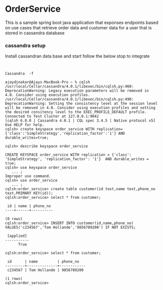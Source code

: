 # OrderService

This is a sample spring boot java application that exponses endpoints based on use cases that retrieve order data and customer data for a user  that is stored in cassandra database

### cassandra setup 

Install cassandran data base and start follow the below stop to integrate



```


Cassandra  -f

ajaydinakar@Ajays-MacBook-Pro ~ % cqlsh
/usr/local/Cellar/cassandra/4.0.1/libexec/bin/cqlsh.py:460: DeprecationWarning: Legacy execution parameters will be removed in 4.0. Consider using execution profiles.
/usr/local/Cellar/cassandra/4.0.1/libexec/bin/cqlsh.py:490: DeprecationWarning: Setting the consistency level at the session level will be removed in 4.0. Consider using execution profiles and setting the desired consitency level to the EXEC_PROFILE_DEFAULT profile.
Connected to Test Cluster at 127.0.0.1:9042
[cqlsh 6.0.0 | Cassandra 4.0.1 | CQL spec 3.4.5 | Native protocol v5]
Use HELP for help.
cqlsh> create keyspace order_service WITH replication={'class':'SimpleStrategy','replication_factor':'1'} AND durable_writes=true;

cqlsh> describe keyspace order_service

CREATE KEYSPACE order_service WITH replication = {'class': 'SimpleStrategy', 'replication_factor': '1'}  AND durable_writes = true;
cqlsh> use keyspace order_service
   ... ;
Improper use command.
cqlsh> use order_service
   ... ;
cqlsh:order_service> create table customer(id text,name text,phone_no text,PRIMARY KEY(id));
cqlsh:order_service> select * from customer;

 id | name | phone_no
----+------+----------

(0 rows)
cqlsh:order_service> INSERT INTO customer(id,name,phone_no) VALUES('c234567','Tom Hollande','9856789200') IF NOT EXISTS;

 [applied]
-----------
      True

cqlsh:order_service> select * from customer;

 id      | name         | phone_no
---------+--------------+------------
 c234567 | Tom Hollande | 9856789200

(1 rows)
cqlsh:order_service> 


```
